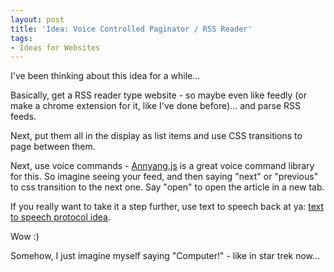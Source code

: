 ```yaml
---
layout: post
title: 'Idea: Voice Controlled Paginator / RSS Reader'
tags:
- Ideas for Websites
---
```

I've been thinking about this idea for a while...

Basically, get a RSS reader type website - so maybe even like feedly (or make a chrome extension for it, like I've done before)... and parse RSS feeds.  

Next, put them all in the display as list items and use CSS transitions to page between them.

Next, use voice commands - [Annyang.js](https://www.talater.com/annyang/) is a great voice command library for this.  So imagine seeing your feed, and then saying "next" or "previous" to css transition to the next one.  Say "open" to open the article in a new tab.

If you really want to take it a step further, use text to speech back at ya: [text to speech protocol idea](http://ajaxian.com/archives/text-to-speech-via-html5-audio).

Wow :)  

Somehow, I just imagine myself saying "Computer!" - like in star trek now...
